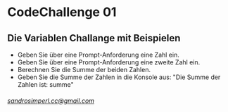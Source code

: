 # CodeChallenge 01

## Die Variablen Challange mit Beispielen

* Geben Sie über eine Prompt-Anforderung eine Zahl ein.
* Geben Sie über eine Prompt-Anforderung eine zweite Zahl ein.
* Berechnen Sie die Summe der beiden Zahlen.
* Geben Sie die Summe der Zahlen in die Konsole aus: "Die Summe der Zahlen ist: summe"


###### sandrosimperl.cc@gmail.com